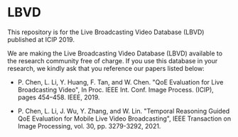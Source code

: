 # LBVD
This repository is for the Live Broadcasting Video Database (LBVD) published at ICIP 2019. 

We are making the Live Broadcasting Video Database (LBVD) available to the research community free of charge. If you use this database in your research, we kindly ask that you reference our papers listed below:

* P. Chen, L. Li, Y. Huang, F. Tan, and W. Chen. "QoE Evaluation for Live Broadcasting Video", In Proc. IEEE Int. Conf. Image Process. (ICIP), pages 454–458. IEEE, 2019.

* P. Chen, L. Li, J. Wu, Y. Zhang, and W. Lin. "Temporal Reasoning Guided QoE Evaluation for Mobile Live Video Broadcasting", IEEE Transaction on Image Processing, vol. 30, pp. 3279-3292, 2021.
